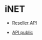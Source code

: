 # iNET 

* <a href="https://github.com/thesunbg/iNET.vn/blob/master/reseller.md">Reseller API</a>

* <a href="https://github.com/thesunbg/iNET.vn/blob/master/public.md">API public</a>
